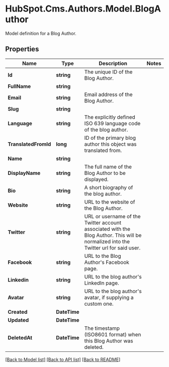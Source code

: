 # HubSpot.Cms.Authors.Model.BlogAuthor
Model definition for a Blog Author.

## Properties

Name | Type | Description | Notes
------------ | ------------- | ------------- | -------------
**Id** | **string** | The unique ID of the Blog Author. | 
**FullName** | **string** |  | 
**Email** | **string** | Email address of the Blog Author. | 
**Slug** | **string** |  | 
**Language** | **string** | The explicitly defined ISO 639 language code of the blog author. | 
**TranslatedFromId** | **long** | ID of the primary blog author this object was translated from. | 
**Name** | **string** |  | 
**DisplayName** | **string** | The full name of the Blog Author to be displayed. | 
**Bio** | **string** | A short biography of the blog author. | 
**Website** | **string** | URL to the website of the Blog Author. | 
**Twitter** | **string** | URL or username of the Twitter account associated with the Blog Author. This will be normalized into the Twitter url for said user. | 
**Facebook** | **string** | URL to the Blog Author&#39;s Facebook page. | 
**Linkedin** | **string** | URL to the blog author&#39;s LinkedIn page. | 
**Avatar** | **string** | URL to the blog author&#39;s avatar, if supplying a custom one. | 
**Created** | **DateTime** |  | 
**Updated** | **DateTime** |  | 
**DeletedAt** | **DateTime** | The timestamp (ISO8601 format) when this Blog Author was deleted. | 

[[Back to Model list]](../README.md#documentation-for-models) [[Back to API list]](../README.md#documentation-for-api-endpoints) [[Back to README]](../README.md)

